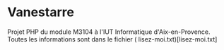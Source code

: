 # Vanestarre
Projet PHP du module M3104 à l'IUT Informatique d'Aix-en-Provence. Toutes les informations sont dans le fichier (
lisez-moi.txt)[lisez-moi.txt]